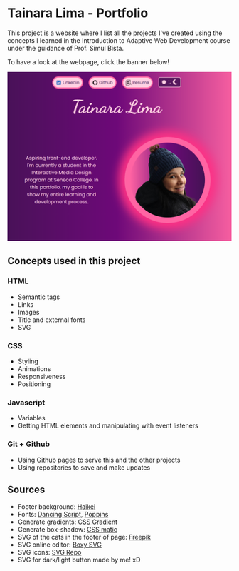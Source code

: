 # Tainara Lima - Portfolio

This project is a website where I list all the projects I've created using the concepts I learned in the Introduction to Adaptive Web Development course under the guidance of Prof. Simul Bista.

To have a look at the webpage, click the banner below!

[![Portfolio](./static/images/portfolio-light.PNG)](https://tainaraaline.github.io/portfolio-old/)

## Concepts used in this project

### HTML

- Semantic tags
- Links
- Images
- Title and external fonts
- SVG

### CSS

- Styling
- Animations
- Responsiveness
- Positioning

### Javascript

- Variables
- Getting HTML elements and manipulating with event listeners

### Git + Github

- Using Github pages to serve this and the other projects
- Using repositories to save and make updates

## Sources

- Footer background: [Haikei](https://haikei.app/)
- Fonts: [Dancing Script](https://fonts.google.com/specimen/Dancing+Script), [Poppins](https://fonts.google.com/specimen/Poppins)
- Generate gradients: [CSS Gradient](https://cssgradient.io/)
- Generate box-shadow: [CSS matic](https://www.cssmatic.com/box-shadow)
- SVG of the cats in the footer of page: [Freepik](https://www.freepik.com/)
- SVG online editor: [Boxy SVG](https://boxy-svg.com/)
- SVG icons: [SVG Repo](https://www.svgrepo.com/vectors/resume/)
- SVG for dark/light button made by me! xD
